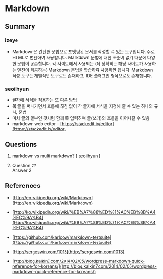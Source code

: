 Markdown
========

Summary
-------
### izeye
* Markdown은 간단한 문법으로 포맷팅된 문서를 작성할 수 있는 도구입니다. 주로 HTML로 변환하여 사용합니다. Markdown 문법에 대한 표준이 없기 때문에 다양한 문법이 공존합니다. 각 사이트에서 사용되는 (더 정확히는 해당 사이트가 사용하는 엔진이 제공하는) Markdown 문법을 학습하여 사용하면 됩니다. Markdown 작성 도구는 개별적인 도구로도 존재하고, IDE 플러그인 형식으로도 존재합니다.

### seoilhyun
* 글자에 서식을 적용하는 또 다른 방법
* 쭉 글을 써나가면서 흐름에 끊김 없이 각 글자에 서식을 지정해 줄 수 있는 하나의 규칙, 문법
* 마치 글의 일부인 것처럼 함께 쭉 입력하며 글(쓰기)의 흐름을 이어나갈 수 있음
* markdown web editor - [https://stackedit.io/editor](https://stackedit.io/editor)

Questions
---------
1. markdown vs multi markdown? [ seoilhyun ]


2. Question 2?  
Answer 2

References
----------
* [http://en.wikipedia.org/wiki/Markdown](http://en.wikipedia.org/wiki/Markdown)
* [http://ko.wikipedia.org/wiki/%EB%A7%88%ED%81%AC%EB%8B%A4%EC%9A%B4](http://ko.wikipedia.org/wiki/%EB%A7%88%ED%81%AC%EB%8B%A4%EC%9A%B4)
* [https://github.com/karlcow/markdown-testsuite](https://github.com/karlcow/markdown-testsuite)

* [http://sergeswin.com/1013](http://sergeswin.com/1013)
* [http://blog.kalkin7.com/2014/02/05/wordpress-markdown-quick-reference-for-koreans/](http://blog.kalkin7.com/2014/02/05/wordpress-markdown-quick-reference-for-koreans/)
